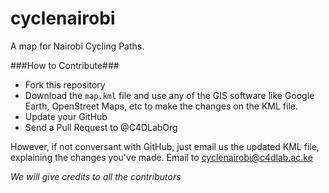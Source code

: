 cyclenairobi
============

A map for Nairobi Cycling Paths.

###How to Contribute###
* Fork this repository
* Download the ```map.kml``` file and use any of the GIS software like Google Earth, OpenStreet Maps, etc to make the changes on the KML file.
* Update your GitHub
* Send a Pull Request to @C4DLabOrg

However, if not conversant with GitHub, just email us the updated KML file, explaining the changes you've made. Email to cyclenairobi@c4dlab.ac.ke

_We will give credits to all the contributors_
